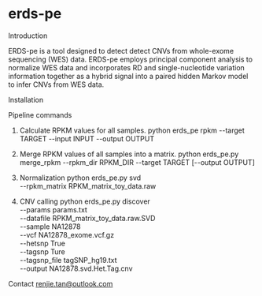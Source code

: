 # erds-pe
Introduction

ERDS-pe is a tool designed to detect detect CNVs from whole-exome sequencing (WES) data. ERDS-pe employs principal component analysis to normalize WES data and incorporates RD and single-nucleotide variation information together as a hybrid signal into a paired hidden Markov model to infer CNVs from WES data. 


Installation

Pipeline commands
1. Calculate RPKM values for all samples.
python erds_pe rpkm --target TARGET --input INPUT --output OUTPUT

2. Merge RPKM values of all samples into a matrix.
python erds_pe.py merge_rpkm --rpkm_dir RPKM_DIR --target TARGET  [--output OUTPUT]

3. Normalization
  python erds_pe.py svd \
  --rpkm_matrix RPKM_matrix_toy_data.raw

4. CNV calling
  python erds_pe.py discover \
  --params params.txt \
  --datafile RPKM_matrix_toy_data.raw.SVD \
  --sample NA12878 \
  --vcf NA12878_exome.vcf.gz \
  --hetsnp True \
  --tagsnp Ture \
  --tagsnp_file tagSNP_hg19.txt \
  --output NA12878.svd.Het.Tag.cnv


Contact
renjie.tan@outlook.com
